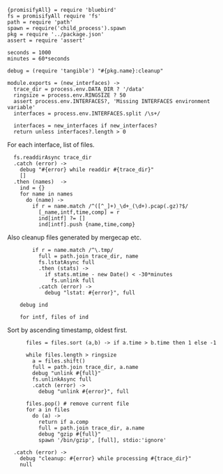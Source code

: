     {promisifyAll} = require 'bluebird'
    fs = promisifyAll require 'fs'
    path = require 'path'
    spawn = require('child_process').spawn
    pkg = require '../package.json'
    assert = require 'assert'

    seconds = 1000
    minutes = 60*seconds

    debug = (require 'tangible') "#{pkg.name}:cleanup"

    module.exports = (new_interfaces) ->
      trace_dir = process.env.DATA_DIR ? '/data'
      ringsize = process.env.RINGSIZE ? 50
      assert process.env.INTERFACES?, 'Missing INTERFACES environment variable'
      interfaces = process.env.INTERFACES.split /\s+/

      interfaces = new_interfaces if new_interfaces?
      return unless interfaces?.length > 0

For each interface, list of files.

      fs.readdirAsync trace_dir
      .catch (error) ->
        debug "#{error} while readdir #{trace_dir}"
        []
      .then (names)  ->
        ind = {}
        for name in names
          do (name) ->
            if r = name.match /^([^_]+)_\d+_(\d+).pcap(.gz)?$/
              [_name,intf,time,comp] = r
              ind[intf] ?= []
              ind[intf].push {name,time,comp}

Also cleanup files generated by mergecap etc.

            if r = name.match /^\.tmp/
              full = path.join trace_dir, name
              fs.lstatAsync full
              .then (stats) ->
                if stats.mtime - new Date() < -30*minutes
                  fs.unlink full
              .catch (error) ->
                debug "lstat: #{error}", full

        debug ind

        for intf, files of ind

Sort by ascending timestamp, oldest first.

          files = files.sort (a,b) -> if a.time > b.time then 1 else -1

          while files.length > ringsize
            a = files.shift()
            full = path.join trace_dir, a.name
            debug "unlink #{full}"
            fs.unlinkAsync full
            .catch (error) ->
              debug "unlink #{error}", full

          files.pop() # remove current file
          for a in files
            do (a) ->
              return if a.comp
              full = path.join trace_dir, a.name
              debug "gzip #{full}"
              spawn '/bin/gzip', [full], stdio:'ignore'

      .catch (error) ->
        debug "cleanup: #{error} while processing #{trace_dir}"
        null
